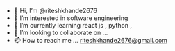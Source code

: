 - 👋 Hi, I’m @riteshkhande2676
- 👀 I’m interested in software engineering
- 🌱 I’m currently learning  react js , python , 
- 💞️ I’m looking to collaborate on ...
- 📫 How to reach me ... riteshkhande2676@gmail.com

<!---
riteshkhande2676/riteshkhande2676 is a ✨ special ✨ repository because its `README.md` (this file) appears on your GitHub profile.
You can click the Preview link to take a look at your changes.
--->
